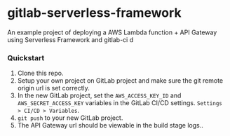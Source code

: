 # gitlab-serverless-framework

An example project of deploying a AWS Lambda function + API Gateway using Serverless Framework and gitlab-ci
d
### Quickstart

1. Clone this repo.
1. Setup your own project on GitLab project and make sure the git remote origin url is set correctly.
1. In the new GitLab project, set the `AWS_ACCESS_KEY_ID` and `AWS_SECRET_ACCESS_KEY` variables in the GitLab CI/CD settings. `Settings > CI/CD > Variables`.  
1. `git push` to your new GitLab project.
1. The API Gateway url should be viewable in the build stage logs..